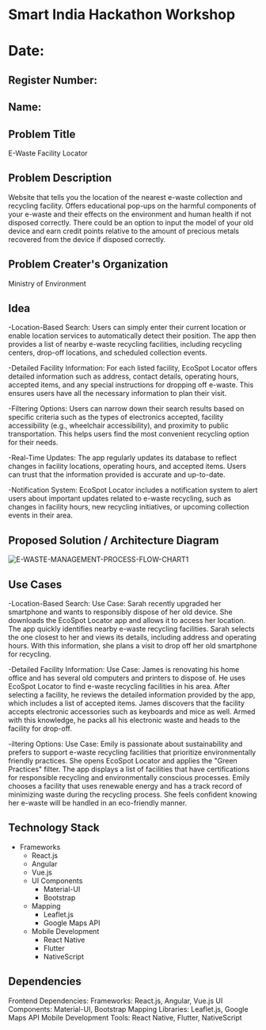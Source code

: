 # Smart India Hackathon Workshop
# Date:
## Register Number:
## Name:
## Problem Title
E-Waste Facility Locator
## Problem Description
Website that tells you the location of the nearest e-waste collection and recycling facility. Offers educational pop-ups on the harmful components of your e-waste and their effects on the environment and human health if not disposed correctly. There could be an option to input the model of your old device and earn credit points relative to the amount of precious metals recovered from the device if disposed correctly.
## Problem Creater's Organization
Ministry of Environment

## Idea
-Location-Based Search: Users can simply enter their current location or enable location services to automatically detect their position. The app then provides a list of nearby e-waste recycling facilities, including recycling centers, drop-off locations, and scheduled collection events.

-Detailed Facility Information: For each listed facility, EcoSpot Locator offers detailed information such as address, contact details, operating hours, accepted items, and any special instructions for dropping off e-waste. This ensures users have all the necessary information to plan their visit.

-Filtering Options: Users can narrow down their search results based on specific criteria such as the types of electronics accepted, facility accessibility (e.g., wheelchair accessibility), and proximity to public transportation. This helps users find the most convenient recycling option for their needs.

-Real-Time Updates: The app regularly updates its database to reflect changes in facility locations, operating hours, and accepted items. Users can trust that the information provided is accurate and up-to-date.

-Notification System: EcoSpot Locator includes a notification system to alert users about important updates related to e-waste recycling, such as changes in facility hours, new recycling initiatives, or upcoming collection events in their area.


## Proposed Solution / Architecture Diagram
![E-WASTE-MANAGEMENT-PROCESS-FLOW-CHART1](https://github.com/Hafeezuldeen/SIHPS/assets/144979314/037d8b04-abd2-45b4-880f-daa22f1e9541)


## Use Cases
-Location-Based Search:
Use Case: Sarah recently upgraded her smartphone and wants to responsibly dispose of her old device. She downloads the EcoSpot Locator app and allows it to access her location. The app quickly identifies nearby e-waste recycling facilities. Sarah selects the one closest to her and views its details, including address and operating hours. With this information, she plans a visit to drop off her old smartphone for recycling.

-Detailed Facility Information:
Use Case: James is renovating his home office and has several old computers and printers to dispose of. He uses EcoSpot Locator to find e-waste recycling facilities in his area. After selecting a facility, he reviews the detailed information provided by the app, which includes a list of accepted items. James discovers that the facility accepts electronic accessories such as keyboards and mice as well. Armed with this knowledge, he packs all his electronic waste and heads to the facility for drop-off.

-iltering Options:
Use Case: Emily is passionate about sustainability and prefers to support e-waste recycling facilities that prioritize environmentally friendly practices. She opens EcoSpot Locator and applies the "Green Practices" filter. The app displays a list of facilities that have certifications for responsible recycling and environmentally conscious processes. Emily chooses a facility that uses renewable energy and has a track record of minimizing waste during the recycling process. She feels confident knowing her e-waste will be handled in an eco-friendly manner.









## Technology Stack
- Frameworks
    - React.js
    - Angular
    - Vue.js
  - UI Components
    - Material-UI
    - Bootstrap
  - Mapping
    - Leaflet.js
    - Google Maps API
  - Mobile Development
    - React Native
    - Flutter
    - NativeScript

## Dependencies
Frontend Dependencies:
Frameworks: React.js, Angular, Vue.js
UI Components: Material-UI, Bootstrap
Mapping Libraries: Leaflet.js, Google Maps API
Mobile Development Tools: React Native, Flutter, NativeScript
